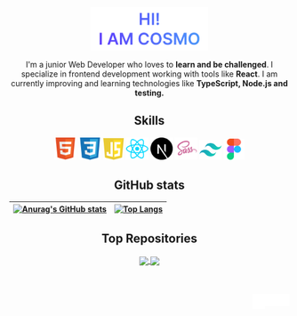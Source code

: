 <div align="center">
<a href="https://cosmoart.github.io">
  <img src="https://github.com/cosmoart/cosmoart/blob/main/assets/hero.webp" alt="Hi!, i am cosmo" width="42%"/>
  </a>
  <p>
    I'm a junior Web Developer who loves to <strong>learn and be challenged</strong>. I specialize in frontend development working with tools like                <strong>React</strong>. I am currently improving and learning technologies like <strong>TypeScript, Node.js and testing.</strong>
  </p>
</div>

<h2 align="center">Skills</h2>
<div align="center">
  <img src="https://raw.githubusercontent.com/cosmoart/cosmoart/c4dfb080f5f665ca9c7d7692228dd3e0cddf5aa5/assets/icon-html.svg" width="40" title="HTML"/>
  <img src="https://raw.githubusercontent.com/cosmoart/cosmoart/c4dfb080f5f665ca9c7d7692228dd3e0cddf5aa5/assets/icon-css.svg" width="40" title="CSS"/>
  <img src="https://raw.githubusercontent.com/cosmoart/cosmoart/c4dfb080f5f665ca9c7d7692228dd3e0cddf5aa5/assets/icon-javascript.svg" width="37" title="JavaScript"/>
  <img src="https://raw.githubusercontent.com/cosmoart/cosmoart/c4dfb080f5f665ca9c7d7692228dd3e0cddf5aa5/assets/icon-react.svg" width="40" title="React"/>
  <img src="https://raw.githubusercontent.com/cosmoart/cosmoart/c4dfb080f5f665ca9c7d7692228dd3e0cddf5aa5/assets/icon-nextjs.svg" width="40" title="NextJS"/>
  <img src="https://raw.githubusercontent.com/cosmoart/cosmoart/c4dfb080f5f665ca9c7d7692228dd3e0cddf5aa5/assets/icon-sass.svg" width="40" title="Sass"/>
  <img src="https://raw.githubusercontent.com/cosmoart/cosmoart/c4dfb080f5f665ca9c7d7692228dd3e0cddf5aa5/assets/icon-tailwind.svg" width="40" title="Tailwind"/>
  <img src="https://raw.githubusercontent.com/cosmoart/cosmoart/c4dfb080f5f665ca9c7d7692228dd3e0cddf5aa5/assets/icon-figma.svg" width="37" title="Figma"/>
</div>

<h2 align="center">GitHub stats</h2>

<div align="center">

| [![Anurag's GitHub stats](https://github-readme-stats.vercel.app/api?username=cosmoart&show_icons=true&theme=github_dark)](https://github.com/anuraghazra/github-readme-stats) | [![Top Langs](https://github-readme-stats.vercel.app/api/top-langs/?username=cosmoart&&show_icons=true&theme=github_dark&layout=compact)](https://github.com/anuraghazra/github-readme-stats) |
| ------------- | ------------- |
  
</div>

<h2 align="center">Top Repositories</h2>
  
<div align="center">
  
<a href="https://github.com/cosmoart/Space-tourism">
  <img align="center" src="https://github-readme-stats.vercel.app/api/pin/?username=cosmoart&repo=Space-tourism&show_icons=true&theme=github_dark" />
</a>
<a href="https://github.com/cosmoart/Where-in-the-world">
  <img align="center" src="https://github-readme-stats.vercel.app/api/pin/?username=cosmoart&repo=Where-in-the-world&show_icons=true&theme=github_dark" />
</a>
  
</div>

<br />
<br />
<br />

<a href="https://www.instagram.com/cosmo_art0/">
  <img align="right" alt="Instagram" width="22px" src="https://github.com/cosmoart/cosmoart/blob/main/assets/instagram.svg" />
</a>
<a href="https://discord.com/users/734087835472232559">
  <img align="right" alt="Discord" width="22px" src="https://github.com/cosmoart/cosmoart/blob/main/assets/discord.svg" />
</a>
<a href="mailto:cosmohydra17@gmail.com">
  <img align="right" alt="Mail" width="22px"  height="27px" src="https://github.com/cosmoart/cosmoart/blob/main/assets/gmail.svg" />
</a>
